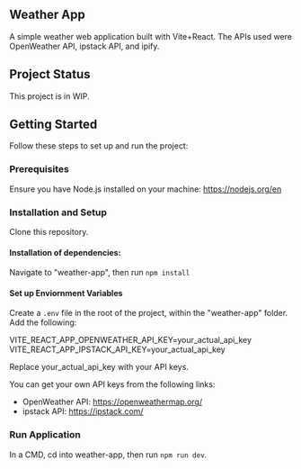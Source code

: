 ## Weather App

A simple weather web application built with Vite+React. The APIs used were OpenWeather API, ipstack API, and ipify.

## Project Status

This project is in WIP.

## Getting Started

Follow these steps to set up and run the project:


### Prerequisites

Ensure you have Node.js installed on your machine: https://nodejs.org/en

### Installation and Setup

Clone this repository.

#### Installation of dependencies:

Navigate to "weather-app", then run `npm install`  

#### Set up Enviornment Variables

Create a `.env` file in the root of the project, within the "weather-app" folder. Add the following:

VITE_REACT_APP_OPENWEATHER_API_KEY=your_actual_api_key
VITE_REACT_APP_IPSTACK_API_KEY=your_actual_api_key

Replace your_actual_api_key with your API keys.

You can get your own API keys from the following links:

- OpenWeather API: https://openweathermap.org/
- ipstack API: https://ipstack.com/

### Run Application

In a CMD, cd into weather-app, then run `npm run dev`.
